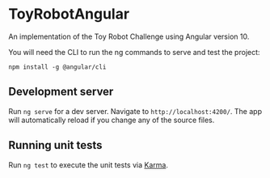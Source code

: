 # ToyRobotAngular

An implementation of the Toy Robot Challenge using Angular version 10.

You will need the CLI to run the ng commands to serve and test the project:

    npm install -g @angular/cli

## Development server

Run `ng serve` for a dev server. Navigate to `http://localhost:4200/`. The app will automatically reload if you change any of the source files.

## Running unit tests

Run `ng test` to execute the unit tests via [Karma](https://karma-runner.github.io).